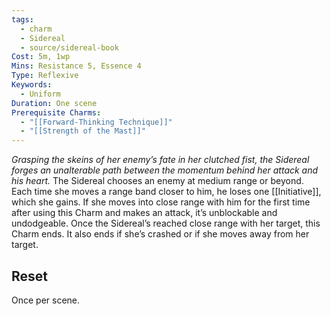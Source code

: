 ```yaml
---
tags:
  - charm
  - Sidereal
  - source/sidereal-book
Cost: 5m, 1wp
Mins: Resistance 5, Essence 4
Type: Reflexive
Keywords:
  - Uniform
Duration: One scene
Prerequisite Charms:
  - "[[Forward-Thinking Technique]]"
  - "[[Strength of the Mast]]"
---
```

*Grasping the skeins of her enemy’s fate in her clutched fist, the Sidereal forges an unalterable path between the momentum behind her attack and his heart.*
The Sidereal chooses an enemy at medium range or beyond. Each time she moves a range band closer to him, he loses one [[Initiative]], which she gains. If she moves into close range with him for the first time after using this Charm and makes an attack, it’s unblockable and undodgeable. Once the Sidereal’s reached close range with her target, this Charm ends. It also ends if she’s crashed or if she moves away from her target. 
## Reset
Once per scene.